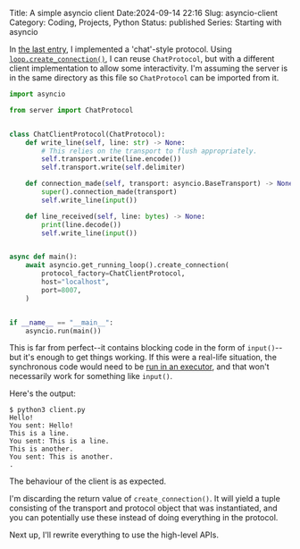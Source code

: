 Title: A simple asyncio client
Date:2024-09-14 22:16
Slug: asyncio-client
Category: Coding, Projects, Python
Status: published
Series: Starting with asyncio

In [the last entry]({filename}asyncio-protocols.md), I implemented a 'chat'-style protocol. Using [`loop.create_connection()`](https://docs.python.org/3/library/asyncio-eventloop.html#asyncio.loop.create_connection), I can reuse `ChatProtocol`, but with a different client implementation to allow some interactivity. I'm assuming the server is in the same directory as this file so `ChatProtocol` can be imported from it.

```python
import asyncio

from server import ChatProtocol


class ChatClientProtocol(ChatProtocol):
    def write_line(self, line: str) -> None:
        # This relies on the transport to flush appropriately.
        self.transport.write(line.encode())
        self.transport.write(self.delimiter)

    def connection_made(self, transport: asyncio.BaseTransport) -> None:
        super().connection_made(transport)
        self.write_line(input())

    def line_received(self, line: bytes) -> None:
        print(line.decode())
        self.write_line(input())


async def main():
    await asyncio.get_running_loop().create_connection(
        protocol_factory=ChatClientProtocol,
        host="localhost",
        port=8007,
    )


if __name__ == "__main__":
    asyncio.run(main())
```

This is far from perfect--it contains blocking code in the form of `input()`--but it's enough to get things working. If this were a real-life situation, the synchronous code would need to be [run in an executor](https://docs.python.org/3/library/asyncio-eventloop.html#executing-code-in-thread-or-process-pools), and that won't necessarily work for something like `input()`.

Here's the output:

```console
$ python3 client.py
Hello!
You sent: Hello!
This is a line.
You sent: This is a line.
This is another.
You sent: This is another.
.
```
The behaviour of the client is as expected.

I'm discarding the return value of `create_connection()`. It will yield a tuple consisting of the transport and protocol object that was instantiated, and you can potentially use these instead of doing everything in the protocol.

Next up, I'll rewrite everything to use the high-level APIs.

